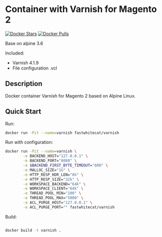# Container with Varnish for Magento 2

[![Docker Stars](https://img.shields.io/docker/stars/fastwhitecat/varnish.svg)](https://hub.docker.com/r/fastwhitecat/varnish/)
[![Docker Pulls](https://img.shields.io/docker/pulls/fastwhitecat/varnish.svg)](https://hub.docker.com/r/fastwhitecat/varnish/)

Base on alpine 3.6

Included:

- Varnish 4.1.9
- File configuration .vcl

## Description

Docker container Varnish for Magento 2 based on Alpine Linux.

## Quick Start

Run:

```bash
docker run -Pit --name=varnish fastwhitecat/varnish
```
Run with configuration:

```bash
docker run -Pit --name=varnish \
        -e BACKEND_HOST="127.0.0.1" \
        -e BACKEND_PORT="8080" \
        -e $BACKEND_FIRST_BYTE_TIMEOUT="600" \
        -e MALLOC_SIZE="1G" \
        -e HTTP_RESP_HDR_LEN="8k" \
        -e HTTP_RESP_SIZE="32k" \
        -e WORKSPACE_BACKEND="64k" \
        -e WORKSPACE_CLIENT="64k" \
        -e THREAD_POOL_MIN="100" \
        -e THREAD_POOL_MAX="5000" \
        -e ACL_PURGE_HOST="127.0.0.1" \
        -e ACL_PURGE_PORT="" fastwhitecat/varnish
```

Build:

```bash

docker build -t varnish .

```
